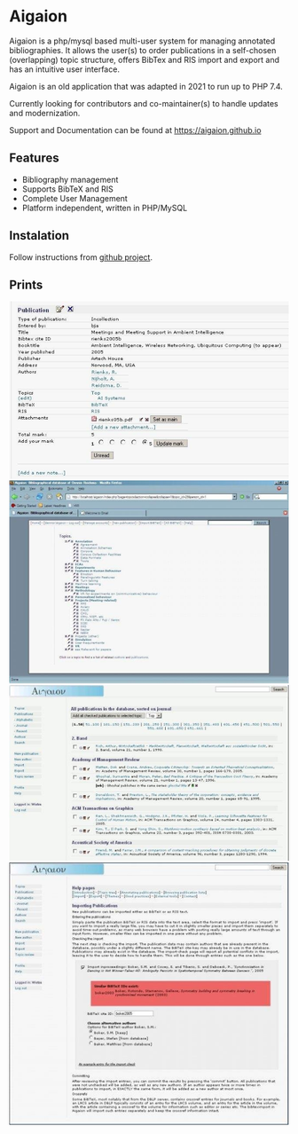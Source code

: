 # Aigaion

Aigaion is a php/mysql based multi-user system for managing annotated bibliographies. It allows the user(s) to order publications in a self-chosen (overlapping) topic structure, offers BibTex and RIS import and export and has an intuitive user interface.

Aigaion is an old application that was adapted in 2021 to run up to PHP 7.4.

Currently looking for contributors and co-maintainer(s) to handle updates and modernization.

Support and Documentation can be found at https://aigaion.github.io


## Features

 * Bibliography management
 * Supports BibTeX and RIS
 * Complete User Management
 * Platform independent, written in PHP/MySQL

## Instalation

Follow instructions from [github project](https://github.com/aigaion/aigaion).

## Prints

<img src="https://github.com/aigaion/aigaion.github.io/blob/main/img/1.jpeg">

<img src="https://github.com/aigaion/aigaion.github.io/blob/main/img/2.jpeg">

<img src="https://github.com/aigaion/aigaion.github.io/blob/main/img/3.jpeg">

<img src="https://github.com/aigaion/aigaion.github.io/blob/main/img/4.jpeg">

